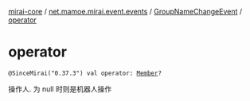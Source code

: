 [mirai-core](../../index.md) / [net.mamoe.mirai.event.events](../index.md) / [GroupNameChangeEvent](index.md) / [operator](./operator.md)

# operator

`@SinceMirai("0.37.3") val operator: `[`Member`](../../net.mamoe.mirai.contact/-member/index.md)`?`

操作人. 为 null 时则是机器人操作


